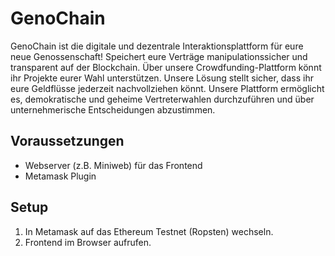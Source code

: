 # GenoChain

GenoChain ist die digitale und dezentrale Interaktionsplattform für eure neue Genossenschaft! Speichert eure Verträge manipulationssicher und transparent auf der Blockchain. Über unsere Crowdfunding-Plattform könnt ihr Projekte eurer Wahl unterstützen. Unsere Lösung stellt sicher, dass ihr eure Geldflüsse jederzeit nachvollziehen könnt. Unsere Plattform ermöglicht es, demokratische und geheime Vertreterwahlen durchzuführen und über unternehmerische Entscheidungen abzustimmen.

## Voraussetzungen

- Webserver (z.B. Miniweb) für das Frontend
- Metamask Plugin

## Setup

1. In Metamask auf das Ethereum Testnet (Ropsten) wechseln.
2. Frontend im Browser aufrufen.